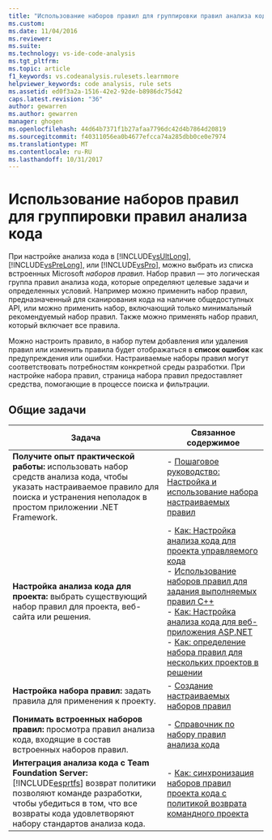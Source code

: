 ```yaml
---
title: "Использование наборов правил для группировки правил анализа кода | Документы Microsoft"
ms.custom: 
ms.date: 11/04/2016
ms.reviewer: 
ms.suite: 
ms.technology: vs-ide-code-analysis
ms.tgt_pltfrm: 
ms.topic: article
f1_keywords: vs.codeanalysis.rulesets.learnmore
helpviewer_keywords: code analysis, rule sets
ms.assetid: ed0f3a2a-1516-42e2-92de-b8986dc75d42
caps.latest.revision: "36"
author: gewarren
ms.author: gewarren
manager: ghogen
ms.openlocfilehash: 44d64b7371f1b27afaa7796dc42d4b7864d20819
ms.sourcegitcommit: f40311056ea0b4677efcca74a285dbb0ce0e7974
ms.translationtype: MT
ms.contentlocale: ru-RU
ms.lasthandoff: 10/31/2017
---
```

# <a name="using-rule-sets-to-group-code-analysis-rules"></a>Использование наборов правил для группировки правил анализа кода
При настройке анализа кода в [!INCLUDE[vsUltLong](../code-quality/includes/vsultlong_md.md)], [!INCLUDE[vsPreLong](../code-quality/includes/vsprelong_md.md)], или [!INCLUDE[vsPro](../code-quality/includes/vspro_md.md)], можно выбрать из списка встроенных Microsoft *наборов правил*. Набор правил — это логическая группа правил анализа кода, которые определяют целевые задачи и определенных условий. Например можно применить набор правил, предназначенный для сканирования кода на наличие общедоступных API, или можно применить набор, включающий только минимальный рекомендуемый набор правил. Также можно применять набор правил, который включает все правила.  
  
 Можно настроить правило, в набор путем добавления или удаления правил или изменить правила будет отображаться в **список ошибок** как предупреждения или ошибки. Настраиваемые наборы правил могут соответствовать потребностям конкретной среды разработки. При настройке набора правил, страница набора правил предоставляет средства, помогающие в процессе поиска и фильтрации.  
  
## <a name="common-tasks"></a>Общие задачи  
  
|Задача|Связанное содержимое|  
|----------|---------------------|  
|**Получите опыт практической работы:** использовать набор средств анализа кода, чтобы указать настраиваемое правило для поиска и устранения неполадок в простом приложении .NET Framework.|-   [Пошаговое руководство: Настройка и использование набора настраиваемых правил](../code-quality/walkthrough-configuring-and-using-a-custom-rule-set.md)|  
|**Настройка анализа кода для проекта:** выбрать существующий набор правил для проекта, веб-сайта или решения.|-   [Как: Настройка анализа кода для проекта управляемого кода](../code-quality/how-to-configure-code-analysis-for-a-managed-code-project.md)<br />-   [Использование наборов правил для задания выполняемых правил C++](../code-quality/using-rule-sets-to-specify-the-cpp-rules-to-run.md)<br />-   [Как: Настройка анализа кода для веб-приложения ASP.NET](../code-quality/how-to-configure-code-analysis-for-an-aspnet-web-application.md)<br />-   [Как: определение набора правил для нескольких проектов в решении](../code-quality/how-to-specify-managed-code-rule-sets-for-multiple-projects-in-a-solution.md)|  
|**Настройка набора правил:** задать правила для применения к проекту.|-   [Создание настраиваемых наборов правил](../code-quality/creating-custom-code-analysis-rule-sets.md)|  
|**Понимать встроенных наборов правил:** просмотра правил анализа кода, входящие в состав встроенных наборов правил.|-   [Справочник по набору правил анализа кода](../code-quality/code-analysis-rule-set-reference.md)|  
|**Интеграция анализа кода с Team Foundation Server:** [!INCLUDE[esprtfs](../code-quality/includes/esprtfs_md.md)] возврат политики позволяют команде разработки, чтобы убедиться в том, что все возвраты кода удовлетворяют набору стандартов анализа кода.|-   [Как: синхронизация наборов правил проекта кода с политикой возврата командного проекта](../code-quality/how-to-synchronize-code-project-rule-sets-with-team-project-check-in-policy.md)|